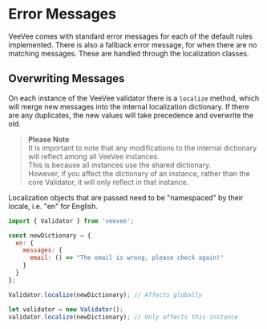 # Error Messages
VeeVee comes with standard error messages for each of the default rules implemented. There is also a fallback error message, for when there are no matching messages. These are handled through the localization classes.

## Overwriting Messages
On each instance of the VeeVee validator there is a `localize` method, which will merge new messages into the internal localization dictionary. If there are any duplicates, the new values will take precedence and overwrite the old.   
> **Please Note**   
> It is important to note that any modifications to the internal dictionary will reflect among all VeeVee instances.  
> This is because all instances use the shared dictionary.   
> However, if you affect the dictionary of an instance, rather than the core Validator, it will only reflect in that instance.

Localization objects that are passed need to be "namespaced" by their locale, i.e. "en" for English.
```js
import { Validator } from 'veevee';

const newDictionary = {
  en: {
    messages: {
      email: () => "The email is wrong, please check again!"
    }
  }
};

Validator.localize(newDictionary); // Affects globally

let validator = new Validator();
validator.localize(newDictionary); // Only affects this instance
```
